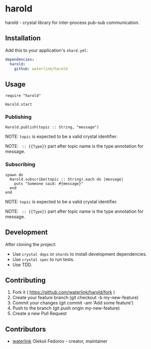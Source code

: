 # harold

harold - crystal library for inter-process pub-sub communication.

## Installation

Add this to your application's `shard.yml`:

```yaml
dependencies:
  harold:
    github: waterlink/harold
```

## Usage

```crystal
require "harold"

Harold.start
```

### Publishing

```crystal
Harold.publish(topic :: String, "message")
```

NOTE: `topic` is expected to be a valid crystal identifier.

NOTE: ` :: {{Type}}` part after topic name is the type annotation for message.

### Subscribing

```crystal
spawn do
  Harold.subscribe(topic :: String).each do |message|
    puts "Someone said: #{message}"
  end
end
```

NOTE: `topic` is expected to be a valid crystal identifier.

NOTE: ` :: {{Type}}` part after topic name is the type annotation for message.

## Development

After cloning the project:

- Use `crystal deps` or `shards` to install development dependencies.
- Use `crystal spec` to run tests.
- Use TDD.

## Contributing

1. Fork it ( https://github.com/waterlink/harold/fork )
2. Create your feature branch (git checkout -b my-new-feature)
3. Commit your changes (git commit -am 'Add some feature')
4. Push to the branch (git push origin my-new-feature)
5. Create a new Pull Request

## Contributors

- [waterlink](https://github.com/waterlink) Oleksii Fedorov - creator, maintainer
